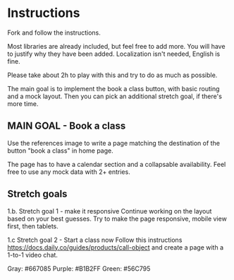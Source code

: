 # Instructions

Fork and follow the instructions.

Most libraries are already included, but feel free to add more. You will have to justify why they have been added.
Localization isn't needed, English is fine.

Please take about 2h to play with this and try to do as much as possible.

The main goal is to implement the book a class button, with basic routing and a mock layout.
Then you can pick an additional stretch goal, if there's more time.

## MAIN GOAL - Book a class

Use the references image to write a page matching the destination of the button "book a class" in home page.

The page has to have a calendar section and a collapsable availability.
Feel free to use any mock data with 2+ entries.

## Stretch goals

1.b. Stretch goal 1 - make it responsive
Continue working on the layout based on your best guesses. Try to make the page responsive, mobile view first, then tablets.

1.c Stretch goal 2 - Start a class now
Follow this instructions https://docs.daily.co/guides/products/call-object and create a page with a 1-to-1 video chat.










Gray: #667085
Purple: #B1B2FF
Green: #56C795
















